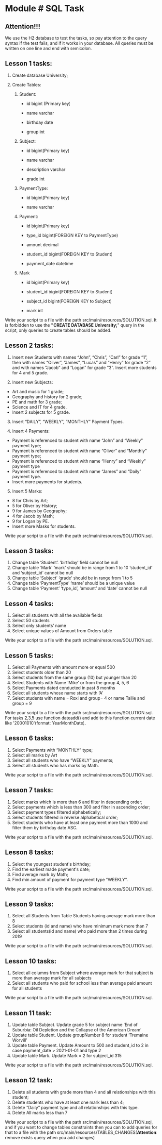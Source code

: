 # Module # SQL Task

## Attention!!!

We use the H2 database to test the tasks, so pay attention to the query syntax if the test fails, and if it works in
your
database. All queries must be written on one line and end with semicolon.

## Lesson 1 tasks:

1. Create database University;

2. Create Tables:
    1. Student:
        - id bigint (Primary key)

        - name varchar

        - birthday date

        - group int

    2. Subject:

        - id bigint(Primary key)

        - name varchar

        - description varchar

        - grade int

    3. PaymentType:

        - id bigint(Primary key)

        - name varchar

    4. Payment:

        - id bigint(Primary key)

        - type_id bigint(FOREIGN KEY to PaymentType)

        - amount decimal

        - student_id bigint(FOREIGN KEY to Student)

        - payment_date datetime

    5. Mark

        - id bigint(Primary key)

        - student_id bigint(FOREIGN KEY to Student)

        - subject_id bigint(FOREIGN KEY to Subject)

        - mark int

Write your script to a file with the path src/main/resources/SOLUTION.sql. It is forbidden to use the **"CREATE DATABASE
University;**" query in the script, only queries to create tables should be added.

## Lesson 2 tasks:

1) Insert new Students with names “John”, “Chris”, “Carl” for grade “1”, then with names “Oliver”, “James”, “Lucas” and
   “Henry” for grade “2” and with names “Jacob” and “Logan” for grade “3”. Insert more students for 4 and 5 grade.

2) Insert new Subjects:

- Art and music for 1 grade;
- Geography and history for 2 grade;
- PE and math for 3 grade;
- Science and IT for 4 grade.
- Insert 2 subjects for 5 grade.

3) Insert “DAILY”, “WEEKLY”, ”MONTHLY” Payment Types.

4) Insert 4 Payments:

- Payment is referenced to student with name “John” and “Weekly” payment type;
- Payment is referenced to student with name “Oliver” and “Monthly” payment type;
- Payment is referenced to student with name “Henry” and “Weekly” payment type
- Payment is referenced to student with name “James” and “Daily” payment type.
- Insert more payments for students.

5) Insert 5 Marks:

- 8 for Chris by Art;
- 5 for Oliver by History;
- 9 for James by Geography;
- 4 for Jacob by Math;
- 9 for Logan by PE.
- Insert more Masks for students.

Write your script to a file with the path src/main/resources/SOLUTION.sql.

## Lesson 3 tasks:

1) Change table ‘Student’.
   ‘birthday’ field cannot be null
2) Change table ‘Mark’
   ‘mark’ should be in range from 1 to 10
   ‘student_id’ and ‘subject_id’ cannot be null
3) Change table ‘Subject’
   ‘grade’ should be in range from 1 to 5
4) Change table ‘PaymentType’
   ‘name’ should be a unique value
5) Change table ‘Payment’
   ‘type_id’, ‘amount’ and ‘date’ cannot be null

## Lesson 4 tasks:

1. Select all students with all the available fields
2. Select 50 students
3. Select only students’ name
4. Select unique values of Amount from Orders table

Write your script to a file with the path src/main/resources/SOLUTION.sql.

## Lesson 5 tasks:

1) Select all Payments with amount more or equal 500
2) Select students older than 20
3) Select students from the same group (10) but younger than 20
4) Select Students with Name ‘Mike’ or from the group 4, 5, 6
5) Select Payments dated conducted in past 8 months
6) Select all students whose name starts with ‘A’
7) Select students with name = Roxi and group= 4 or name Tallie and group = 9

Write your script to a file with the path src/main/resources/SOLUTION.sql. For tasks 2,3,5 use function dateadd() and
add to this function current date like '20001010'(format: YearMonthDate).

## Lesson 6 tasks:

1) Select Payments with “MONTHLY” type;
2) Select all marks by Art
3) Select all students who have “WEEKLY” payments;
4) Select all students who has marks by Math.

Write your script to a file with the path src/main/resources/SOLUTION.sql.

## Lesson 7 tasks:

1) Select marks which is more than 6 and filter in descending order;
2) Select payments which is less than 300 and filter in ascending order;
3) Select payment types filtered alphabetically;
4) Select students filtered in reverse alphabetical order;
5) Select students who have at least one payment more than 1000 and filter them by birthday date ASC.

Write your script to a file with the path src/main/resources/SOLUTION.sql.

## Lesson 8 tasks:

1) Select the youngest student's birthday;
2) Find the earliest made payment's date;
3) Find average mark by Math;
4) Find min amount of payment for payment type “WEEKLY”.

Write your script to a file with the path src/main/resources/SOLUTION.sql.

## Lesson 9 tasks:

1) Select all Students from Table Students having average mark more than 8
2) Select students (id and name) who have minimum mark more than 7
3) Select all students(id and name) who paid more than 2 times during 2019

Write your script to a file with the path src/main/resources/SOLUTION.sql.

## Lesson 10 tasks:

1) Select all columns from Subject where average mark for that subject is more than average mark for all subjects
2) Select all students who paid for school less than average paid amount for all students

Write your script to a file with the path src/main/resources/SOLUTION.sql.

## Lesson 11 task:

1) Update table Subject. Update grade 5 for subject name ‘End of Suburbia: Oil Depletion and the Collapse of the
   American Dream’
2) Update table Student. Update groupNumber 8 for student ‘Tremaine Worvill’
3) Update table Payment. Update Amount to 500 and student_id to 2 in case payment_date > 2021-01-01 and type 2
4) Update table Mark. Update Mark = 2 for subject_id 315

Write your script to a file with the path src/main/resources/SOLUTION.sql.

## Lesson 12 task:

1) Delete all students with grade more than 4 and all relationships with this student;
2) Delete students who have at least one mark less than 4;
3) Delete “Daily” payment type and all relationships with this type.
4) Delete All marks less than 7

Write your script to a file with the path src/main/resources/SOLUTION.sql, and if you want to change tables constraints
then you can to add queries for that to a file with the path src/main/resources/TABLES_CHANGES(**Attention**:
remove exists query when you add changes)

